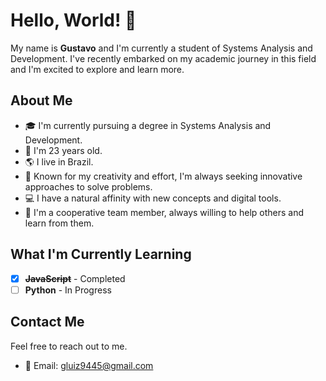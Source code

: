 # Hello, World! 🖖

My name is **Gustavo** and I'm currently a student of Systems Analysis and Development. I've recently embarked on my academic journey in this field and I'm excited to explore and learn more.

## About Me

- 🎓 I'm currently pursuing a degree in Systems Analysis and Development.
- 🎂 I'm 23 years old.
- 🌎 I live in Brazil.
- 🧠 Known for my creativity and effort, I'm always seeking innovative approaches to solve problems.
- 💻 I have a natural affinity with new concepts and digital tools.
- 🤝 I'm a cooperative team member, always willing to help others and learn from them.

## What I'm Currently Learning


- [x] **~~JavaScript~~** - Completed
- [ ] **Python** - In Progress

## Contact Me

Feel free to reach out to me.

- 📧 Email: gluiz9445@gmail.com
